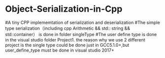 # Object-Serialization-in-Cpp
#A tiny  CPP implememtation of serialization and deserialization
#The simple type serialization（including cpp Arithmetic && std:: string  && std::container） is done in  folder singleType
#The user define type is done in the visual studio folder Project1.
the reason why we use 2 different project is the single type could be done just in GCC5.1.0+,but user_define_type must be done in visual studio 2017+
